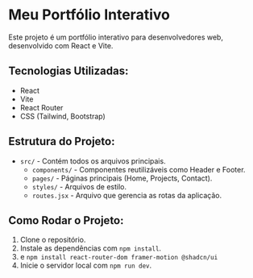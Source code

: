 # Meu Portfólio Interativo

Este projeto é um portfólio interativo para desenvolvedores web, desenvolvido com React e Vite.

## Tecnologias Utilizadas:
- React
- Vite
- React Router
- CSS (Tailwind, Bootstrap)

## Estrutura do Projeto:
- `src/` - Contém todos os arquivos principais.
  - `components/` - Componentes reutilizáveis como Header e Footer.
  - `pages/` - Páginas principais (Home, Projects, Contact).
  - `styles/` - Arquivos de estilo.
  - `routes.jsx` - Arquivo que gerencia as rotas da aplicação.

## Como Rodar o Projeto:
1. Clone o repositório.
2. Instale as dependências com `npm install`.
4. e `npm install react-router-dom framer-motion @shadcn/ui`
3. Inicie o servidor local com `npm run dev`.